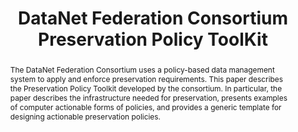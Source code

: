 ---
abstract: The DataNet Federation Consortium uses a policy-based data management system
  to apply and enforce preservation requirements. This paper describes the Preservation
  Policy Toolkit developed by the consortium. In particular, the paper describes the
  infrastructure needed for preservation, presents examples of computer actionable
  forms of policies, and provides a generic template for designing actionable preservation
  policies.
creators:
- Reagan Moore
- Arcot Rajasekar
- Hao Xu
date: null
document_url: https://services.phaidra.univie.ac.at/api/object/o:429554/download
grand_parent: iPRES
institutions: []
keywords:
- policy-based data management
- preservation policies
- computer actionable procedures
landing_page_url: https://phaidra.univie.ac.at/o:429554
language: eng
layout: publication
license: CC BY 4.0 International
notes_url: null
parent: iPRES 2015
publication_type: paper
size: 761619
slides_url: null
source_name: iPRES
stream_url: null
title: DataNet Federation Consortium Preservation Policy ToolKit
year: 2015
---
